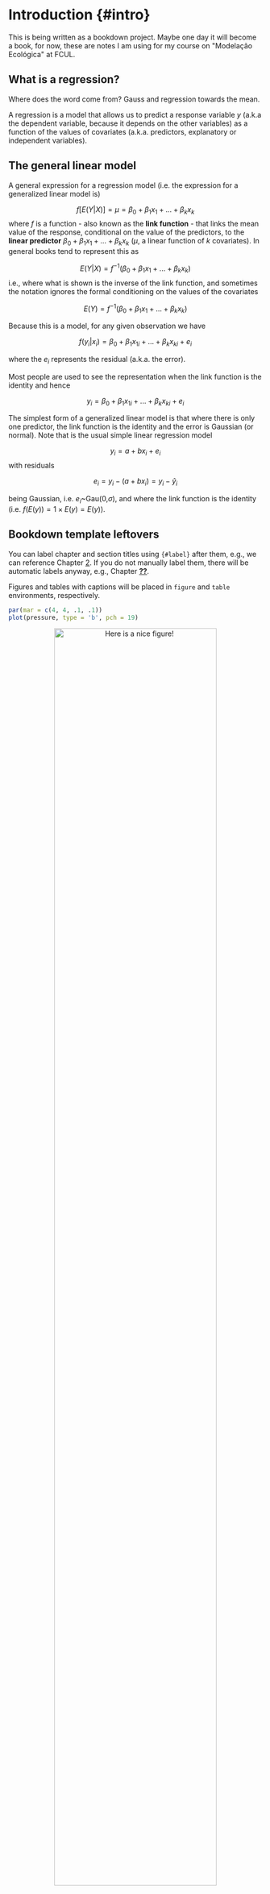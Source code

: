 
# Introduction {#intro}

This is being written as a bookdown project. Maybe one day it will become a book, for now, these are notes I am using for my course on "Modelação Ecológica" at FCUL.

## What is a regression?

Where does the word come from? Gauss and regression towards the mean.

A regression is a model that allows us to predict a response variable $y$ (a.k.a the dependent variable, because it depends on the other variables) as a function of the values of covariates (a.k.a. predictors, explanatory or independent variables).

## The general linear model

A general expression for a regression model (i.e. the expression for a generalized linear model is)

$$ f[E(Y|X)] = \mu = \beta_0+\beta_1 x_1 + ... + \beta_k x_k $$
where $f$ is a function - also known as the **link function** - that links the mean value of the response, conditional on the value of the predictors, to the **linear predictor** $\beta_0+\beta_1 x_1 + ... + \beta_k x_k$ ($\mu$, a linear function of $k$ covariates). In general books tend to represent this as

$$ E(Y|X) =  f^{-1}(\beta_0+\beta_1 x_1 + ... + \beta_k x_k) $$
i.e., where what is shown is the inverse of the link function, 
and sometimes the notation ignores the formal conditioning on the values of the covariates

$$ E(Y) =  f^{-1}(\beta_0+\beta_1 x_1 + ... + \beta_k x_k) $$


Because this is a model, for any given observation we have 

$$ f{(y_i|x_i)} =  \beta_0+\beta_1 x_{1i} + ... + \beta_k x_{ki} + e_i $$

where the $e_i$ represents the residual (a.k.a. the error). 

Most people are used to see the representation when the link function is the identity and hence

$$ y_i =  \beta_0+\beta_1 x_{1i} + ... + \beta_k x_{ki} + e_i $$

The simplest form of a generalized linear model is that where there is only one predictor, the link function is the identity and the error is Gaussian (or normal). Note that is the usual simple linear regression model 

$$y_i=a+bx_i+e_i$$
with residuals

$$e_i=y_i - (a+bx_i)= y_i-\hat y_i$$

being Gaussian, i.e. $e_i$~Gau(0,$\sigma$), and where the link function is the identity (i.e. $f(E(y))=1 \times E(y)=E(y)$).

## Bookdown template leftovers

You can label chapter and section titles using `{#label}` after them, e.g., we can reference Chapter <a href="#intro">2</a>. If you do not manually label them, there will be automatic labels anyway, e.g., Chapter <a href="#methods"><strong>??</strong></a>.

Figures and tables with captions will be placed in `figure` and `table` environments, respectively.


```r
par(mar = c(4, 4, .1, .1))
plot(pressure, type = 'b', pch = 19)
```

<div class="figure" style="text-align: center">
<img src="ECOMODbook_files/figure-epub3/nice-fig-1.png" alt="Here is a nice figure!" width="80%" />
<p class="caption">Figure 2.1: Here is a nice figure!</p>
</div>

Reference a figure by its code chunk label with the `fig:` prefix, e.g., see Figure <a href="#fig:nice-fig">2.1</a>. Similarly, you can reference tables generated from `knitr::kable()`, e.g., see Table <a href="#tab:nice-tab">2.1</a>.


```r
knitr::kable(
  head(iris, 20), caption = 'Here is a nice table!',
  booktabs = TRUE
)
```



Table: Table 2.1: Here is a nice table!

| Sepal.Length| Sepal.Width| Petal.Length| Petal.Width|Species |
|------------:|-----------:|------------:|-----------:|:-------|
|          5.1|         3.5|          1.4|         0.2|setosa  |
|          4.9|         3.0|          1.4|         0.2|setosa  |
|          4.7|         3.2|          1.3|         0.2|setosa  |
|          4.6|         3.1|          1.5|         0.2|setosa  |
|          5.0|         3.6|          1.4|         0.2|setosa  |
|          5.4|         3.9|          1.7|         0.4|setosa  |
|          4.6|         3.4|          1.4|         0.3|setosa  |
|          5.0|         3.4|          1.5|         0.2|setosa  |
|          4.4|         2.9|          1.4|         0.2|setosa  |
|          4.9|         3.1|          1.5|         0.1|setosa  |
|          5.4|         3.7|          1.5|         0.2|setosa  |
|          4.8|         3.4|          1.6|         0.2|setosa  |
|          4.8|         3.0|          1.4|         0.1|setosa  |
|          4.3|         3.0|          1.1|         0.1|setosa  |
|          5.8|         4.0|          1.2|         0.2|setosa  |
|          5.7|         4.4|          1.5|         0.4|setosa  |
|          5.4|         3.9|          1.3|         0.4|setosa  |
|          5.1|         3.5|          1.4|         0.3|setosa  |
|          5.7|         3.8|          1.7|         0.3|setosa  |
|          5.1|         3.8|          1.5|         0.3|setosa  |

You can write citations, too. For example, we are using the **bookdown** package [@R-bookdown] in this sample book, which was built on top of R Markdown and **knitr** [@xie2015].

<!--chapter:end:01-intro.Rmd-->
